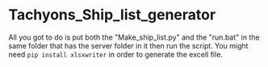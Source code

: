 # Tachyons_Ship_list_generator
All you got to do is put both the "Make_ship_list.py" and the "run.bat" in the same folder that has the server folder in it then run the script.
You might need ```pip install xlsxwriter``` in order to generate the excell file.
